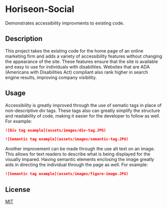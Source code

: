 # Horiseon-Social
Demonstrates accessibility improvments to existing code.

## Description
This project takes the existing code for the home page of an online marketing firm and adds a variety of accessibility features without changing the appearance of the site. These features ensure that the site is available and easy to use for individuals with disabilities. Websites that are ADA (Americans with Disabilities Act) compliant also rank higher in search engine results, improving company visibility.

## Usage
Accessibility is greatly improved through the use of sematic tags in place of non-descriptive div tags. These tags also can greatly simplify the structure and readability of code, making it easier for the developer to follow as well. For example:

```md
![Div tag example](assets/images/div-tag.JPG)
```

```md
![Semantic tag example](assets/images/semantic-tag.JPG)
```

Another improvement can be made through the use alt text on an image. This allows for text readers to describe what is being displayed for the visually impared. Having semantic elements enclosing the image greatly aids in directing the individual through the page as well. For example:

```md
![Semantic tag example](assets/images/figure-image.JPG)
```

## License
[MIT](https://choosealicense.com/licenses/mit/)